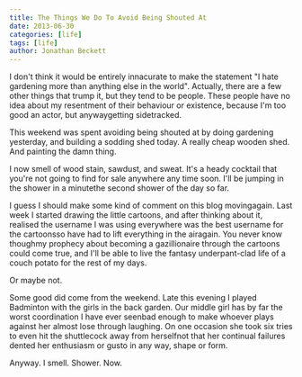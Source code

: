 ```yaml
---
title: The Things We Do To Avoid Being Shouted At
date: 2013-06-30
categories: [life]
tags: [life]
author: Jonathan Beckett
---
```


I don't think it would be entirely innacurate to make the statement "I hate gardening more than anything else in the world". Actually, there are a few other things that trump it, but they tend to be people. These people have no idea about my resentment of their behaviour or existence, because I'm too good an actor, but anywaygetting sidetracked.

This weekend was spent avoiding being shouted at by doing gardening yesterday, and building a sodding shed today. A really cheap wooden shed. And painting the damn thing.

I now smell of wood stain, sawdust, and sweat. It's a heady cocktail that you're not going to find for sale anywhere any time soon. I'll be jumping in the shower in a minutethe second shower of the day so far.

I guess I should make some kind of comment on this blog movingagain. Last week I started drawing the little cartoons, and after thinking about it, realised the username I was using everywhere was the best username for the cartoonsso have had to lift everything in the airagain. You never know thoughmy prophecy about becoming a gazillionaire through the cartoons could come true, and I'll be able to live the fantasy underpant-clad life of a couch potato for the rest of my days.

Or maybe not.

Some good did come from the weekend. Late this evening I played Badminton with the girls in the back garden. Our middle girl has by far the worst coordination I have ever seenbad enough to make whoever plays against her almost lose through laughing. On one occasion she took six tries to even hit the shuttlecock away from herselfnot that her continual failures dented her enthusiasm or gusto in any way, shape or form.

Anyway. I smell. Shower. Now.